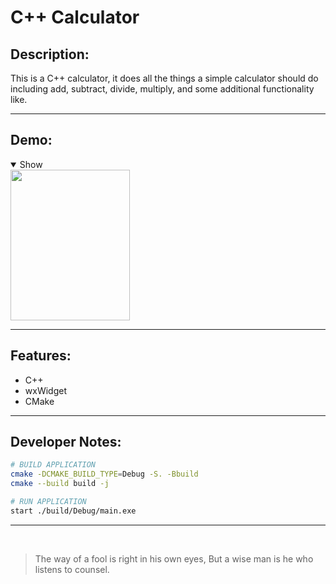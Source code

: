 # C++ Calculator

## Description:

This is a C++ calculator, it does all the things a simple calculator should do including add, subtract, divide, multiply, and some additional functionality like.

---

## Demo:

<details open>
  <summary>Show</summary>
  <img src="https://github.com/user-attachments/assets/6af3130a-868e-4c2a-92f2-a475e39ee54b" width="191" height="241">
  <br>
</details>

---

## Features:

- C++
- wxWidget
- CMake

---

## Developer Notes:

``` bash
# BUILD APPLICATION
cmake -DCMAKE_BUILD_TYPE=Debug -S. -Bbuild
cmake --build build -j

# RUN APPLICATION
start ./build/Debug/main.exe
```

---

<br>

> The way of a fool is right in his own eyes, But a wise man is he who listens to counsel.
